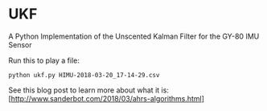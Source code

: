 # UKF
A Python Implementation of the Unscented Kalman Filter for the GY-80 IMU Sensor


Run this to play a file:
~~~
python ukf.py HIMU-2018-03-20_17-14-29.csv
~~~


See this blog post to learn more about what it is: [http://www.sanderbot.com/2018/03/ahrs-algorithms.html]